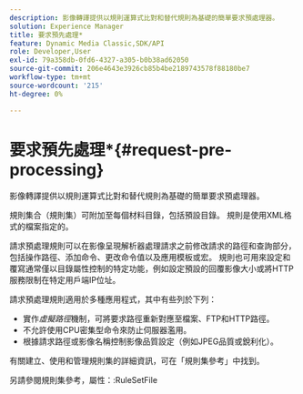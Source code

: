 ```yaml
---
description: 影像轉譯提供以規則運算式比對和替代規則為基礎的簡單要求預處理器。
solution: Experience Manager
title: 要求預先處理*
feature: Dynamic Media Classic,SDK/API
role: Developer,User
exl-id: 79a358db-0fd6-4327-a305-b0b38ad62050
source-git-commit: 206e4643e3926cb85b4be2189743578f88180be7
workflow-type: tm+mt
source-wordcount: '215'
ht-degree: 0%

---
```


# 要求預先處理*{#request-pre-processing}

影像轉譯提供以規則運算式比對和替代規則為基礎的簡單要求預處理器。

規則集合（規則集）可附加至每個材料目錄，包括預設目錄。 規則是使用XML格式的檔案指定的。

請求預處理規則可以在影像呈現解析器處理請求之前修改請求的路徑和查詢部分，包括操作路徑、添加命令、更改命令值以及應用模板或宏。 規則也可用來設定和覆寫通常僅以目錄屬性控制的特定功能，例如設定預設的回覆影像大小或將HTTP服務限制在特定用戶端IP位址。

請求預處理規則適用於多種應用程式，其中有些列於下列：

* 實作&#x200B;*虛擬路徑*&#x200B;機制，可將要求路徑重新對應至檔案、FTP和HTTP路徑。
* 不允許使用CPU密集型命令來防止伺服器濫用。
* 根據請求路徑或影像名稱控制影像品質設定（例如JPEG品質或銳利化）。

有關建立、使用和管理規則集的詳細資訊，可在「規則集參考」中找到。

另請參閱規則集參考，屬性：:RuleSetFile
